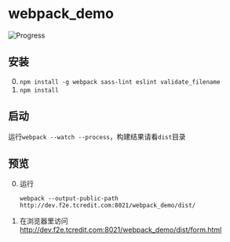 # webpack_demo

![Progress](http://progressed.io/bar/91?title=TODO)   

## 安装

0. `npm install -g webpack sass-lint eslint validate_filename`
0. `npm install`

## 启动

运行`webpack --watch --process`，构建结果请看`dist`目录

## 预览

0. 运行
    ```
    webpack --output-public-path http://dev.f2e.tcredit.com:8021/webpack_demo/dist/
    ```
0. 在浏览器里访问 http://dev.f2e.tcredit.com:8021/webpack_demo/dist/form.html